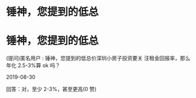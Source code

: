 # 锤神，您提到的低总

# 锤神，您提到的低总

(提问)匿名用户 : 锤神，您提到的低总价深圳小房子投资要关 注租金回报率，那么年化 2.5-3%算 ok 吗？

2019-08-30

回答：对，至少 2-3%，甚至更高(0 赞)